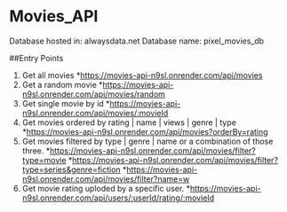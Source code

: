 # Movies_API

Database hosted in: alwaysdata.net
Database name: pixel_movies_db

##Entry Points
1. Get all movies
*https://movies-api-n9sl.onrender.com/api/movies
2. Get a random movie
*https://movies-api-n9sl.onrender.com/api/movies/random
3. Get single movie by id 
*https://movies-api-n9sl.onrender.com/api/movies/:movieId
4. Get movies ordered by rating | name | views | genre | type
*https://movies-api-n9sl.onrender.com/api/movies?orderBy=rating
5. Get movies filtered by type | genre | name or a combination of those three.
*https://movies-api-n9sl.onrender.com/api/movies/filter?type=movie
*https://movies-api-n9sl.onrender.com/api/movies/filter?type=series&genre=fiction
*https://movies-api-n9sl.onrender.com/api/movies/filter?name=w
6. Get movie rating uploded by a specific user.
*https://movies-api-n9sl.onrender.com/api/users/:userId/rating/:movieId


